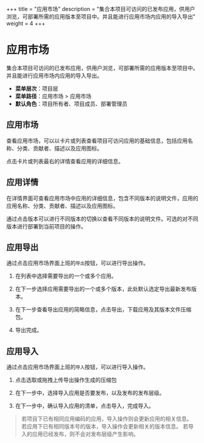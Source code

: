 +++
title = "应用市场"
description = "集合本项目可访问的已发布应用，供用户浏览，可部署所需的应用版本至项目中。并且能进行应用市场内应用的导入导出"
weight = 4
+++

# 应用市场

集合本项目可访问的已发布应用，供用户浏览，可部署所需的应用版本至项目中。并且能进行应用市场内应用的导入导出。

- **菜单层次**：项目层
- **菜单路径**：应用市场 > 应用市场
- **默认角色**：项目所有者、项目成员、部署管理员

<h2 id="1">应用市场</h2>

查看应用市场，可以以卡片或列表查看项目可访问应用的基础信息，包括应用名称、分类、贡献者、描述以及应用图标。  

点击卡片或列表最右的详情查看应用的详细信息。


<h2 id="2"> 应用详情 </h2>

在详情界面可查看应用市场中应用的详细信息，包含不同版本的说明文件，应用的应用名称、分类、贡献者、描述以及应用图标。

通过点击版本可以进行不同版本的切换以查看不同版本的说明文件。可选的对不同版本进行部署到当前项目的操作。

<h2 id="2"> 应用导出 </h2>

通过点击应用市场界面上班的`导出`按钮，可以进行导出操作。

1. 在列表中选择需要导出的一个或多个应用。

1. 在下一步选择应用需要导出的一个或多个版本，此处默认选定导出最新发布版本。

1. 在下一步查看导出应用的简略信息，点击导出，下载应用及其版本文件压缩包。

1. 导出完成。

<h2 id="2"> 应用导入 </h2>

通过点击应用市场界面上班的`导入`按钮，可以进行导入操作。

1. 点击选取或拖拽上传导出操作生成的压缩包 

1. 在下一步中，选择导入应用是否要发布，以及发布的发布层级。

1. 在下一步中，确认导入应用的清单，点击导入，完成导入。

<blockquote class="note">
    若项目下已有相同应用编码的应用，导入操作则会更新应用的相关信息。
    若应用下已有相同版本号的版本，导入操作会更新相关的版本信息。
    若导入的应用已经发布，则不会对发布层级产生影响。
</blockquote>
